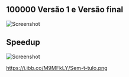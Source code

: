 ## 100000 Versão 1 e Versão final

![Screenshot](https://i.ibb.co/M9MFkLY/Sem-t-tulo.png)

## Speedup

![Screenshot](https://i.ibb.co/7Sf7PXW/Sem-t-tulo-2.png)

https://i.ibb.co/M9MFkLY/Sem-t-tulo.png
